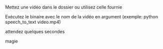 Mettez une vidéo dans le dossier ou utilisez celle fournie

Exécutez le binaire avec le nom de la vidéo en argument (exemple: python speech_to_text video.mp4)

attendez quelques secondes

magie
